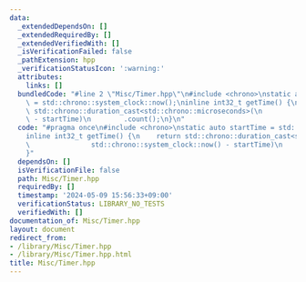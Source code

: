 ```yaml
---
data:
  _extendedDependsOn: []
  _extendedRequiredBy: []
  _extendedVerifiedWith: []
  _isVerificationFailed: false
  _pathExtension: hpp
  _verificationStatusIcon: ':warning:'
  attributes:
    links: []
  bundledCode: "#line 2 \"Misc/Timer.hpp\"\n#include <chrono>\nstatic auto startTime\
    \ = std::chrono::system_clock::now();\ninline int32_t getTime() {\n    return\
    \ std::chrono::duration_cast<std::chrono::microseconds>(\n               std::chrono::system_clock::now()\
    \ - startTime)\n        .count();\n}\n"
  code: "#pragma once\n#include <chrono>\nstatic auto startTime = std::chrono::system_clock::now();\n\
    inline int32_t getTime() {\n    return std::chrono::duration_cast<std::chrono::microseconds>(\n\
    \               std::chrono::system_clock::now() - startTime)\n        .count();\n\
    }"
  dependsOn: []
  isVerificationFile: false
  path: Misc/Timer.hpp
  requiredBy: []
  timestamp: '2024-05-09 15:56:33+09:00'
  verificationStatus: LIBRARY_NO_TESTS
  verifiedWith: []
documentation_of: Misc/Timer.hpp
layout: document
redirect_from:
- /library/Misc/Timer.hpp
- /library/Misc/Timer.hpp.html
title: Misc/Timer.hpp
---
```

